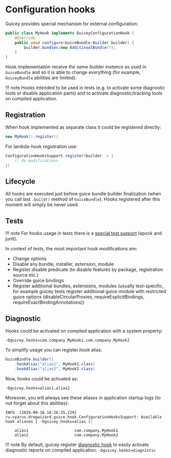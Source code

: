 # Configuration hooks

Guicey provides special mechanism for external configuration:

```java
public class MyHook implements GuiceyConfigurationHook {
    @Override
    public void configure(GuiceBundle.Builder builder) {
        builder.bundles(new AdditinoalBundle());    
    }       
}
```

Hook implementation receive *the same builder instance* as used in `GuiceBundle` 
and so it is able to change everything (for example, `GuiceyBundle` abilities are limited).

!!! note
    Hooks intended to be used in tests (e.g. to activate some diagnostic tools or disable application parts)
    and to activate diagnostic/tracking tools on compiled application.

## Registration

When hook implemented as separate class it could be registered directly:

```java
new MyHook().register()
```

For lambda-hook registration use:

```java
ConfigurationHooksSupport.register(builder -> { 
    // do modifications 
})
```

## Lifecycle

All hooks are executed just before guice bundle builder finalization (when you call last `.build()` 
method of `GuiceBundle`). Hooks registered after this moment will simply be never used.           

## Tests

!!! note
    For hooks usage in tests there is a [special test support](test/overview.md) (spock and junit).

In context of tests, the most important hook modifications are:
 
* Change options
* Disable any bundle, installer, extension, module
* Register disable predicate (to disable features by package, registration source etc.)
* Override guice bindings
* Register additional bundles, extensions, modules (usually test-specific, for example guicey tests register 
additional guice module with restricted guice options (disableCircularProxies, requireExplicitBindings, requireExactBindingAnnotations))

## Diagnostic

Hooks could be activated on compiled application with a system property:

```
-Dguicey.hooks=com.company.MyHook1,com.company.MyHook2 
```

To simplify usage you can register hook alias:

```java    
GuiceBindle.builder()
    .hookAlias("alias1", MyHook1.class)
    .hookAlias("alias2", MyHook2.class)   
```

Now, hooks could be activated as: 

```
-Dguicey.hooks=alias1,alias2 
```

Moreover, you will always see these aliases in application startup logs (to not forget about this abilities):

```
INFO  [2019-09-16 16:26:35,229] ru.vyarus.dropwizard.guice.hook.ConfigurationHooksSupport: Available hook aliases [ -Dguicey.hooks=alias ]: 

    alias1                    com.company.MyHook1
    alias2                    com.company.MyHook2
```                                          

!!! note
    By default, guicey register [diagnostic hook](diagnostic/diagnostic-tools.md#diagnostic-hook)
    to easily activate diagnostic reports on compiled application:
    ```
    -Dguicey.hooks=diagnistic
    ```